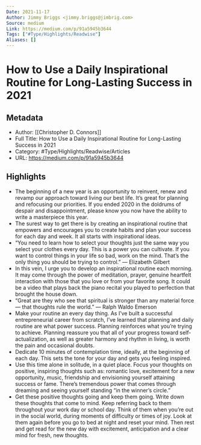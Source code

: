 ```yaml
---
Date: 2021-11-17
Author: Jimmy Briggs <jimmy.briggs@jimbrig.com>
Source: medium
Link: https://medium.com/p/91a5945b3644
Tags: ["#Type/Highlights/Readwise"]
Aliases: []
---
```

# How to Use a Daily Inspirational Routine for Long-Lasting Success in 2021

## Metadata
- Author: [[Christopher D. Connors]]
- Full Title: How to Use a Daily Inspirational Routine for Long-Lasting Success in 2021
- Category: #Type/Highlights/Readwise/Articles
- URL: https://medium.com/p/91a5945b3644

## Highlights
- The beginning of a new year is an opportunity to reinvent, renew and revamp our approach toward living our best life. It’s great for planning and refocusing our priorities. If you ended 2020 in the doldrums of despair and disappointment, please know you now have the ability to write a masterpiece this year.
- The surest way to get there is by creating an inspirational routine that empowers and encourages you to create habits and plan your success for each day and week. It all starts with inspirational ideas.
- “You need to learn how to select your thoughts just the same way you select your clothes every day. This is a power you can cultivate. If you want to control things in your life so bad, work on the mind. That’s the only thing you should be trying to control.” — Elizabeth Gilbert
- In this vein, I urge you to develop an inspirational routine each morning. It may come through the power of meditation, prayer, genuine heartfelt interaction with those that you love or from your favorite song. It could be a video that plays back the piano recital you played to perfection that brought the house down.
- “Great are they who see that spiritual is stronger than any material force — that thoughts rule the world.” — Ralph Waldo Emerson
- Make your routine an every day thing. As I’ve built a successful entrepreneurial career from scratch, I’ve learned that planning and daily routine are what power success. Planning reinforces what you’re trying to achieve. Planning reassure you that all of your progress toward self-actualization, as well as greater harmony and rhythm in living, is worth the pain and occasional doubts.
- Dedicate 10 minutes of contemplation time, ideally, at the beginning of each day. This sets the tone for your day and gets you feeling inspired.
- Use this time alone in solitude, in a quiet place. Focus your thoughts on positive, inspiring thoughts such as: romantic love, excitement for a new opportunity, music, friendship and envisioning yourself attaining success or fame. There’s tremendous power that comes through dreaming and seeing yourself standing “in the winner’s circle.”
- Get these positive thoughts going and keep them going. Write down these thoughts that come to mind. Keep referring back to them throughout your work day or school day. Think of them when you’re out in the social world, during moments of difficulty or times of joy. Look at them again before you go to bed at night and reset your mind. Then rest and get read for the new day with excitement, anticipation and a clear mind for fresh, new thoughts.
